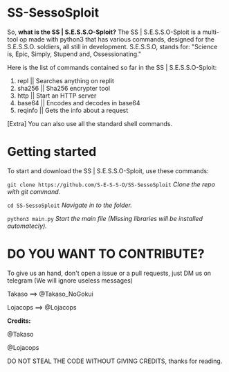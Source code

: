 # SS-SessoSploit

So, **what is the SS | S.E.S.S.O-Sploit?**
The SS | S.E.S.S.O-Sploit is a multi-tool op made with python3 that has various commands, designed for the S.E.S.S.O. soldiers, all still in development.
S.E.S.S.O, stands for: "Science is, Epic, Simply, Stupend and, Ossessionating."

Here is the list of commands contained so far in the SS | S.E.S.S.O-Sploit:
1) repl || Searches anything on replit
2) sha256 || Sha256 encrypter tool
3) http || Start an HTTP server
4) base64 || Encodes and decodes in base64
5) reqinfo || Gets the info about a request

[Extra] You can also use all the standard shell commands.

# Getting started

To start and download the SS | S.E.S.S.O-Sploit, use these commands:

`git clone https://github.com/S-E-S-S-O/SS-SessoSploit` _Clone the repo with git command._

`cd SS-SessoSploit` _Navigate in to the folder._

`python3 main.py` _Start the main file (Missing libraries will be installed automatecly)._

# DO YOU WANT TO CONTRIBUTE?
To give us an hand, don't open a issue or a pull requests, just DM us on telegram (We will ignore useless messages)

Takaso ==> @Takaso_NoGokui

Lojacops ==> @Lojacops

**Credits:**

@Takaso

@Lojacops

DO NOT STEAL THE CODE WITHOUT GIVING CREDITS, thanks for reading.

